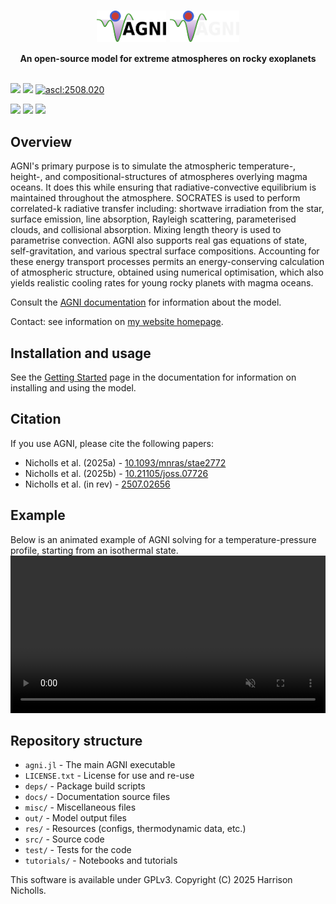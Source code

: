 <h1 align="center">
    <div>
        <img src="docs/src/assets/logo_title_light.svg#gh-light-mode-only" style="vertical-align: middle;" width="22%"/>
        <img src="docs/src/assets/logo_title_dark.svg#gh-dark-mode-only" style="vertical-align: middle;" width="22%"/>
    </div>
</h1>

<p align="center">
  <b>An open-source model for extreme atmospheres on rocky exoplanets</b>
  <br /> <br />

  <a href="https://doi.org/10.1093/mnras/stae2772"><img src="https://img.shields.io/badge/MNRAS-10.1093%2Fmnras%2Fstae2772-blue"></a>
  <a href="https://joss.theoj.org/papers/380d8e608e9f863b639af76ceebc7131"><img src="https://joss.theoj.org/papers/380d8e608e9f863b639af76ceebc7131/status.svg"></a>
  <a href="https://ascl.net/2508.020"><img src="https://img.shields.io/badge/ascl-2508.020-blue.svg?colorB=262255" alt="ascl:2508.020"></a>
  <br />

  <a href="https://github.com/nichollsh/AGNI/actions/workflows/install_and_test.yml"><img src="https://github.com/nichollsh/AGNI/actions/workflows/install_and_test.yml/badge.svg"></a>
  <a href="https://nichollsh.github.io/AGNI/dev/"><img src="https://github.com/nichollsh/AGNI/actions/workflows/documentation.yml/badge.svg"></a>
  <a href="LICENSE.txt"><img src="https://img.shields.io/github/license/nichollsh/AGNI?label=License"></a>
</p>

## Overview
AGNI's primary purpose is to simulate the atmospheric temperature-, height-, and compositional-structures of atmospheres overlying magma oceans. It does this while ensuring that radiative-convective equilibrium is maintained throughout the atmosphere. SOCRATES is used to perform correlated-k radiative transfer including: shortwave irradiation from the star, surface emission, line absorption, Rayleigh scattering, parameterised clouds, and collisional absorption. Mixing length theory is used to parametrise convection. AGNI also supports real gas equations of state, self-gravitation, and various spectral surface compositions. Accounting for these energy transport processes permits an energy-conserving calculation of atmospheric structure, obtained using numerical optimisation, which also yields realistic cooling rates for young rocky planets with magma oceans.

Consult the [AGNI documentation](https://www.h-nicholls.space/AGNI/) for information about the model.

Contact: see information on [my website homepage](https://www.h-nicholls.space/).

## Installation and usage
See the [Getting Started](https://www.h-nicholls.space/AGNI/dev/setup/) page in the documentation for information on installing and using the model.

## Citation
If you use AGNI, please cite the following papers:
* Nicholls et al. (2025a)  - [10.1093/mnras/stae2772](https://doi.org/10.1093/mnras/stae2772)
* Nicholls et al. (2025b)  - [10.21105/joss.07726](https://doi.org/10.21105/joss.07726)
* Nicholls et al. (in rev) - [2507.02656](https://arxiv.org/abs/2507.02656)

## Example
Below is an animated example of AGNI solving for a temperature-pressure profile, starting from an isothermal state.
<video autoplay loop muted width="100%" src="https://github.com/user-attachments/assets/759d635e-5de4-410c-8d0e-a0a70ae2ea30"></video>


## Repository structure
* `agni.jl`         - The main AGNI executable
* `LICENSE.txt`     - License for use and re-use
* `deps/`           - Package build scripts
* `docs/`           - Documentation source files
* `misc/`           - Miscellaneous files
* `out/`            - Model output files
* `res/`            - Resources (configs, thermodynamic data, etc.)
* `src/`            - Source code
* `test/`           - Tests for the code
* `tutorials/`      - Notebooks and tutorials

This software is available under GPLv3. Copyright (C) 2025 Harrison Nicholls.
